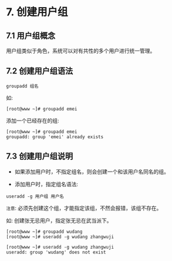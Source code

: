 # 7. 创建用户组

## 7.1 用户组概念

用户组类似于角色，系统可以对有共性的多个用户进行统一管理。

## 7.2 创建用户组语法

```shell script
groupadd 组名
```

如:
```shell script
[root@www ~]# groupadd emei
```

添加一个已经存在的组:

```shell script
[root@www ~]# groupadd emei
groupadd: group 'emei' already exists
```

## 7.3 创建用户组说明

* 如果添加用户时，不指定组名，则会创建一个和该用户名同名的组。

* 添加用户时，指定组名语法:

```shell script
useradd -g 用户组 用户名
```

`注意`: 必须先创建这个组，才能指定该组，不然会报错，该组不存在。

如: 创建张无忌用户，指定张无忌在武当派下。

```shell script
[root@www ~]# groupadd wudang
[root@www ~]# useradd -g wudang zhangwuji
```
```shell script
[root@www ~]# useradd -g wudang zhangwuji
useradd: group 'wudang' does not exist
```

